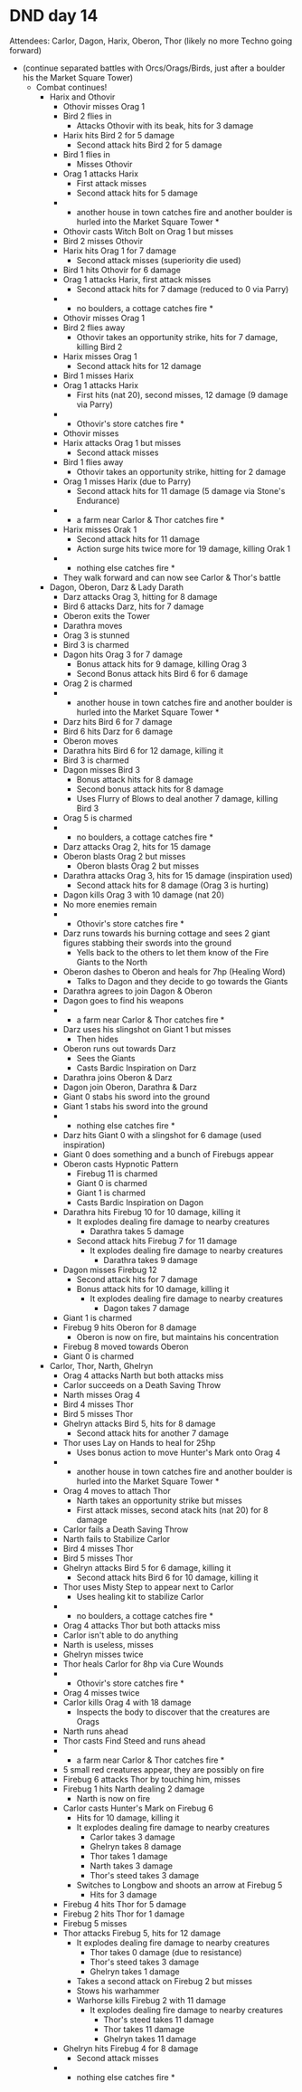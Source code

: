 # DND day 14
Attendees: Carlor, Dagon, Harix, Oberon, Thor (likely no more Techno going forward)

- (continue separated battles with Orcs/Orags/Birds, just after a boulder his the Market Square Tower)
    - Combat continues!
        - Harix and Othovir
            - Othovir misses Orag 1
            - Bird 2 flies in
                - Attacks Othovir with its beak, hits for 3 damage
            - Harix hits Bird 2 for 5 damage
                - Second attack hits Bird 2 for 5 damage
            - Bird 1 flies in
                - Misses Othovir
            - Orag 1 attacks Harix
                - First attack misses
                - Second attack hits for 5 damage
            - * another house in town catches fire and another boulder is hurled into the Market Square Tower *
            - Othovir casts Witch Bolt on Orag 1 but misses
            - Bird 2 misses Othovir
            - Harix hits Orag 1 for 7 damage
                - Second attack misses (superiority die used)
            - Bird 1 hits Othovir for 6 damage
            - Orag 1 attacks Harix, first attack misses
                - Second attack hits for 7 damage (reduced to 0 via Parry)
            - * no boulders, a cottage catches fire *
            - Othovir misses Orag 1
            - Bird 2 flies away
                - Othovir takes an opportunity strike, hits for 7 damage, killing Bird 2
            - Harix misses Orag 1
                - Second attack hits for 12 damage
            - Bird 1 misses Harix
            - Orag 1 attacks Harix
                - First hits (nat 20), second misses, 12 damage (9 damage via Parry)
            - * Othovir's store catches fire *
            - Othovir misses
            - Harix attacks Orag 1 but misses
                - Second attack misses
            - Bird 1 flies away
                - Othovir takes an opportunity strike, hitting for 2 damage
            - Orag 1 misses Harix (due to Parry)
                - Second attack hits for 11 damage (5 damage via Stone's Endurance)
            - * a farm near Carlor & Thor catches fire *
            - Harix misses Orak 1
                - Second attack hits for 11 damage
                - Action surge hits twice more for 19 damage, killing Orak 1
            - * nothing else catches fire *
            - They walk forward and can now see Carlor & Thor's battle
        - Dagon, Oberon, Darz & Lady Darath
            - Darz attacks Orag 3, hitting for 8 damage
            - Bird 6 attacks Darz, hits for 7 damage
            - Oberon exits the Tower
            - Darathra moves
            - Orag 3 is stunned
            - Bird 3 is charmed
            - Dagon hits Orag 3 for 7 damage
                - Bonus attack hits for 9 damage, killing Orag 3
                - Second Bonus attack hits Bird 6 for 6 damage
            - Orag 2 is charmed
            - * another house in town catches fire and another boulder is hurled into the Market Square Tower *
            - Darz hits Bird 6 for 7 damage
            - Bird 6 hits Darz for 6 damage
            - Oberon moves
            - Darathra hits Bird 6 for 12 damage, killing it
            - Bird 3 is charmed
            - Dagon misses Bird 3
                - Bonus attack hits for 8 damage
                - Second bonus attack hits for 8 damage
                - Uses Flurry of Blows to deal another 7 damage, killing Bird 3
            - Orag 5 is charmed
            - * no boulders, a cottage catches fire *
            - Darz attacks Orag 2, hits for 15 damage
            - Oberon blasts Orag 2 but misses
                - Oberon blasts Orag 2 but misses
            - Darathra attacks Orag 3, hits for 15 damage (inspiration used)
                - Second attack hits for 8 damage (Orag 3 is hurting)
            - Dagon kills Orag 3 with 10 damage (nat 20)
            - No more enemies remain
            - * Othovir's store catches fire *
            - Darz runs towards his burning cottage and sees 2 giant figures stabbing their swords into the ground
                - Yells back to the others to let them know of the Fire Giants to the North
            - Oberon dashes to Oberon and heals for 7hp (Healing Word)
                - Talks to Dagon and they decide to go towards the Giants
            - Darathra agrees to join Dagon & Oberon
            - Dagon goes to find his weapons
            - * a farm near Carlor & Thor catches fire *
            - Darz uses his slingshot on Giant 1 but misses
                - Then hides
            - Oberon runs out towards Darz
                - Sees the Giants
                - Casts Bardic Inspiration on Darz
            - Darathra joins Oberon & Darz
            - Dagon join Oberon, Darathra & Darz
            - Giant 0 stabs his sword into the ground
            - Giant 1 stabs his sword into the ground
            - * nothing else catches fire *
            - Darz hits Giant 0 with a slingshot for 6 damage (used inspiration)
            - Giant 0 does something and a bunch of Firebugs appear
            - Oberon casts Hypnotic Pattern
                - Firebug 11 is charmed
                - Giant 0 is charmed
                - Giant 1 is charmed
                - Casts Bardic Inspiration on Dagon
            - Darathra hits Firebug 10 for 10 damage, killing it
                - It explodes dealing fire damage to nearby creatures
                    - Darathra takes 5 damage
                - Second attack hits Firebug 7 for 11 damage
                    - It explodes dealing fire damage to nearby creatures
                        - Darathra takes 9 damage
            - Dagon misses Firebug 12
                - Second attack hits for 7 damage
                - Bonus attack hits for 10 damage, killing it
                    - It explodes dealing fire damage to nearby creatures
                        - Dagon takes 7 damage
            - Giant 1 is charmed
            - Firebug 9 hits Oberon for 8 damage
                - Oberon is now on fire, but maintains his concentration
            - Firebug 8 moved towards Oberon
            - Giant 0 is charmed
        - Carlor, Thor, Narth, Ghelryn
            - Orag 4 attacks Narth but both attacks miss
            - Carlor succeeds on a Death Saving Throw
            - Narth misses Orag 4
            - Bird 4 misses Thor
            - Bird 5 misses Thor
            - Ghelryn attacks Bird 5, hits for 8 damage
                - Second attack hits for another 7 damage
            - Thor uses Lay on Hands to heal for 25hp
                - Uses bonus action to move Hunter's Mark onto Orag 4
            - * another house in town catches fire and another boulder is hurled into the Market Square Tower *
            - Orag 4 moves to attach Thor
                - Narth takes an opportunity strike but misses
                - First attack misses, second atack hits (nat 20) for 8 damage
            - Carlor fails a Death Saving Throw
            - Narth fails to Stabilize Carlor
            - Bird 4 misses Thor
            - Bird 5 misses Thor
            - Ghelryn attacks Bird 5 for 6 damage, killing it
                - Second attack hits Bird 6 for 10 damage, killing it
            - Thor uses Misty Step to appear next to Carlor
                - Uses healing kit to stabilize Carlor
            - * no boulders, a cottage catches fire *
            - Orag 4 attacks Thor but both attacks miss
            - Carlor isn't able to do anything
            - Narth is useless, misses
            - Ghelryn misses twice
            - Thor heals Carlor for 8hp via Cure Wounds
            - * Othovir's store catches fire *
            - Orag 4 misses twice
            - Carlor kills Orag 4 with 18 damage
                - Inspects the body to discover that the creatures are Orags
            - Narth runs ahead
            - Thor casts Find Steed and runs ahead
            - * a farm near Carlor & Thor catches fire *
            - 5 small red creatures appear, they are possibly on fire
            - Firebug 6 attacks Thor by touching him, misses
            - Firebug 1 hits Narth dealing 2 damage
                - Narth is now on fire
            - Carlor casts Hunter's Mark on Firebug 6
                - Hits for 10 damage, killing it
                - It explodes dealing fire damage to nearby creatures
                    - Carlor takes 3 damage
                    - Ghelryn takes 8 damage
                    - Thor takes 1 damage
                    - Narth takes 3 damage
                    - Thor's steed takes 3 damage
                - Switches to Longbow and shoots an arrow at Firebug 5
                    - Hits for 3 damage
            - Firebug 4 hits Thor for 5 damage
            - Firebug 2 hits Thor for 1 damage
            - Firebug 5 misses
            - Thor attacks Firebug 5, hits for 12 damage
                - It explodes dealing fire damage to nearby creatures
                    - Thor takes 0 damage (due to resistance)
                    - Thor's steed takes 3 damage
                    - Ghelryn takes 1 damage
                - Takes a second attack on Firebug 2 but misses
                - Stows his warhammer
                - Warhorse kills Firebug 2 with 11 damage
                    - It explodes dealing fire damage to nearby creatures
                        - Thor's steed takes 11 damage
                        - Thor takes 11 damage
                        - Ghelryn takes 11 damage
            - Ghelryn hits Firebug 4 for 8 damage
                - Second attack misses
            - * nothing else catches fire *

